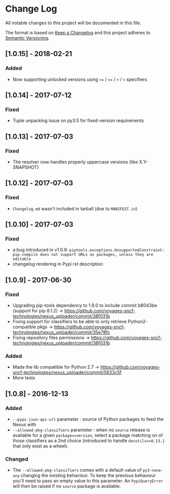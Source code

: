 # Change Log
All notable changes to this project will be documented in this file.

The format is based on [Keep a Changelog](http://keepachangelog.com/)
and this project adheres to [Semantic Versioning](http://semver.org/).

## [1.0.15] - 2018-02-21
### Added
- Now supporting unlocked versions using `>=` / `<=` / `>` / `<` specifiers

## [1.0.14] - 2017-07-12
### Fixed
- Tuple unpacking issue on py3.5 for fixed-version requirements

## [1.0.13] - 2017-07-03
### Fixed
- The resolver now handles properly uppercase versions (like X.Y-SNAPSHOT)

## [1.0.12] - 2017-07-03
### Fixed
- `Changelog.md` wasn't included in tarball (due to `MANIFEST.in`)

## [1.0.10] - 2017-07-03
### Fixed
- a bug introduced in v1.0.9: `piptools.exceptions.UnsupportedConstraint: pip-compile does not support URLs as packages, unless they are editable`
- changelog rendering in Pypi rst description

## [1.0.9] - 2017-06-30
### Fixed
- Upgrading pip-tools dependency to 1.9.0 to include commit b8043be (support for pip 8.1.2) -> https://github.com/voyages-sncf-technologies/nexus_uploader/commit/38f031b
- Fixing support for classifiers to be able to only retrieve Python2-compatible pkgs -> https://github.com/voyages-sncf-technologies/nexus_uploader/commit/35e78fc
- Fixing repository files permissions -> https://github.com/voyages-sncf-technologies/nexus_uploader/commit/38f031b

### Added
- Made the lib compatible for Python 2.7 -> https://github.com/voyages-sncf-technologies/nexus_uploader/commit/5833c5f
- More tests

## [1.0.8] - 2016-12-13
### Added
- `--pypi-json-api-url` parameter : source of Python packages to feed the Nexus with
- `--allowed-pkg-classifiers` parameter : when no `source` release is available for a given `package==version`,
  select a package matching on of those classifiers as a 2nd choice
  (introduced to handle `docutils==0.13.1` that only exist as a wheel).

### Changed
- The `--allowed-pkg-classifiers` comes with a default value of `py3-none-any` changing the existing behaviour.
  To keep the previous behaviour you'll need to pass an empty value to this parameter.
  An `PypiQueryError` will then be raised if no `source` package is available.
